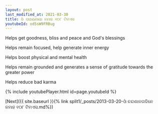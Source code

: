 ```yaml
---
layout: post
last_modified_at: 2021-03-30
title: ଓଁ ପରାୟଣାୟା ନମାହ ୧୦୮ ଟିମଏସ
youtubeId: od5sW9FRBug
---
```

 
 
Helps get goodness, bliss and peace and God's blessings
 
Helps remain focused, help generate inner energy 
 
Helps boost physical and mental health 
 
Helps remain grounded and generates a sense of gratitude towards the greater power 
 
Helps reduce bad karma
 
 
 
 


{% include youtubePlayer.html id=page.youtubeId %}
 
[Next]({{ site.baseurl }}{% link  split1/_posts/2013-03-20-ଓଁ ଚନ୍ଦଣାନଗଦିନେ ନମାହ ୧୦୮ ଟିମଏସ.md%})
 
